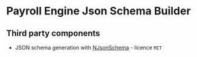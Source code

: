 <h1>Payroll Engine Json Schema Builder</h1>

## Third party components
- JSON schema generation with [NJsonSchema](https://github.com/RicoSuter/NJsonSchema/) - licence `MIT`

